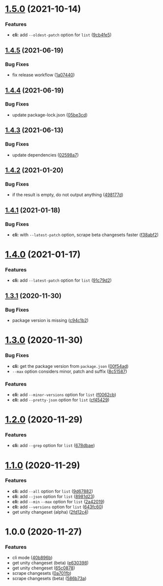 # [1.5.0](https://github.com/mob-sakai/unity-changeset/compare/v1.4.5...v1.5.0) (2021-10-14)


### Features

* **cli:** add `--oldest-patch` option for `list` ([9cb4fe5](https://github.com/mob-sakai/unity-changeset/commit/9cb4fe57a29aa6b0990a46ab8f2f01743e7091e7))

## [1.4.5](https://github.com/mob-sakai/unity-changeset/compare/v1.4.4...v1.4.5) (2021-06-19)


### Bug Fixes

* fix release workflow ([1a07440](https://github.com/mob-sakai/unity-changeset/commit/1a074402d7c7b57edd936cdbefa636c0b4ec8895))

## [1.4.4](https://github.com/mob-sakai/unity-changeset/compare/v1.4.3...v1.4.4) (2021-06-19)


### Bug Fixes

* update package-lock.json ([05be3cd](https://github.com/mob-sakai/unity-changeset/commit/05be3cd1d7f930b6d83986e2f59529071a927420))

## [1.4.3](https://github.com/mob-sakai/unity-changeset/compare/v1.4.2...v1.4.3) (2021-06-13)


### Bug Fixes

* update dependencies ([02598a7](https://github.com/mob-sakai/unity-changeset/commit/02598a75b65d68d75bb6ac7db9706837e144384d))

## [1.4.2](https://github.com/mob-sakai/unity-changeset/compare/v1.4.1...v1.4.2) (2021-01-20)


### Bug Fixes

* if the result is empty, do not output anything ([498177d](https://github.com/mob-sakai/unity-changeset/commit/498177d98777c38577b62716428e45823c5439fc))

## [1.4.1](https://github.com/mob-sakai/unity-changeset/compare/v1.4.0...v1.4.1) (2021-01-18)


### Bug Fixes

* **cli:** with `--latest-patch` option, scrape beta changesets faster ([f38abf2](https://github.com/mob-sakai/unity-changeset/commit/f38abf2c667db97bf1e726cefa53aefc6532331b))

# [1.4.0](https://github.com/mob-sakai/unity-changeset/compare/v1.3.1...v1.4.0) (2021-01-17)


### Features

* **cli:** add `--latest-patch` option for `list` ([91c79d2](https://github.com/mob-sakai/unity-changeset/commit/91c79d2b7af00ea2972e9a79ac083ceeda3a6a4f))

## [1.3.1](https://github.com/mob-sakai/unity-changeset/compare/v1.3.0...v1.3.1) (2020-11-30)


### Bug Fixes

* package version is missing ([c94c1b2](https://github.com/mob-sakai/unity-changeset/commit/c94c1b2cc172b592081d8eed5f5f489b4c5f84af))

# [1.3.0](https://github.com/mob-sakai/unity-changeset/compare/v1.2.0...v1.3.0) (2020-11-30)


### Bug Fixes

* **cli:** get the package version from `package.json` ([00f54ad](https://github.com/mob-sakai/unity-changeset/commit/00f54ad0517c08f527ebc4bc0f279008b84b1895))
* `--max` option considers minor, patch and suffix ([8c51587](https://github.com/mob-sakai/unity-changeset/commit/8c51587ccb8196d526ee16edbc09348f1750c4b1))


### Features

* **cli:** add `--minor-versions` option for `list` ([f0062cb](https://github.com/mob-sakai/unity-changeset/commit/f0062cba981db747226b324c930e21c1405abc53))
* **cli:** add `--pretty-json` option for `list` ([cf45429](https://github.com/mob-sakai/unity-changeset/commit/cf45429e386bb41b544e7e1a0b6fc245152ba962))

# [1.2.0](https://github.com/mob-sakai/unity-changeset/compare/v1.1.0...v1.2.0) (2020-11-29)


### Features

* **cli:** add `--grep` option for `list` ([678dbae](https://github.com/mob-sakai/unity-changeset/commit/678dbae0bc1881e4b448451b68503ae05b288513))

# [1.1.0](https://github.com/mob-sakai/unity-changeset/compare/v1.0.0...v1.1.0) (2020-11-29)


### Features

* **cli:** add `--all` option for `list` ([9d67882](https://github.com/mob-sakai/unity-changeset/commit/9d67882d7821f7ab50dad46132498f9bcfe5128f))
* **cli:** add `--json` option for `list` ([8981d23](https://github.com/mob-sakai/unity-changeset/commit/8981d23a12ac7e8b3ad0cd16503e325566617347))
* **cli:** add `--min` `--max` option for `list` ([2a42019](https://github.com/mob-sakai/unity-changeset/commit/2a42019a43bb0a3f93a74b920c5b2f4b8e5df30f))
* **cli:** add `--versions` option for `list` ([643fc60](https://github.com/mob-sakai/unity-changeset/commit/643fc60e3c7f09aef00b96f7e2e2c6fda3ae703c))
* get unity changeset (alpha) ([2fd12c4](https://github.com/mob-sakai/unity-changeset/commit/2fd12c4212c1ca13c03c86004f83172ae9d0e5ef))

# 1.0.0 (2020-11-27)


### Features

* cli mode ([40b896b](https://github.com/mob-sakai/unity-changeset/commit/40b896b5827f3a3fc16759f6fcfa473c59e5d8f9))
* get unity changeset (beta) ([e630398](https://github.com/mob-sakai/unity-changeset/commit/e630398129382077efb39388ad57691dd65084b4))
* get unity chengeset ([65c0878](https://github.com/mob-sakai/unity-changeset/commit/65c0878222d8acedd678cdcd79589744e0468b3f))
* scrape changesets ([0a701fb](https://github.com/mob-sakai/unity-changeset/commit/0a701fb2edd1bcfbfc5dbd977c7c598a755dbf7e))
* scrape changesets (beta) ([586b73a](https://github.com/mob-sakai/unity-changeset/commit/586b73a62ad939051341aae79ae585257593bcb6))
